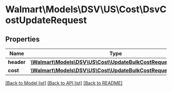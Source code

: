 # Walmart\Models\DSV\US\Cost\DsvCostUpdateRequest

## Properties

Name | Type | Description | Notes
------------ | ------------- | ------------- | -------------
**header** | [**\Walmart\Models\DSV\US\Cost\UpdateBulkCostRequestHeader**](UpdateBulkCostRequestHeader.md) |  | [optional]
**cost** | [**\Walmart\Models\DSV\US\Cost\UpdateBulkCostRequestCostInner[]**](UpdateBulkCostRequestCostInner.md) |  | [optional]


[[Back to Model list]](./) [[Back to API list]](../../../../../README.md#supported-apis) [[Back to README]](../../../../../README.md)
